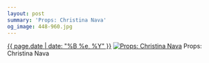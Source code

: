 ```yaml
---
layout: post
summary: 'Props: Christina Nava'
og_image: 448-960.jpg
---
```


<p>
  <time><a href="/448">{{ page.date | date: "%B %e, %Y" }}</a></time>
  <a href="/448"><img src="{{ site.assets_url }}/448-480.jpg" srcset="{{ site.assets_url }}/448-960.jpg 960w, {{ site.assets_url }}/448-720.jpg 720w, {{ site.assets_url }}/448-480.jpg 480w, {{ site.assets_url }}/448-240.jpg 240w" sizes="(min-width: 700px) 50vw, calc(100vw - 2rem)" alt="Props: Christina Nava" /></a>
  <span>Props: Christina Nava</span>
</p>
